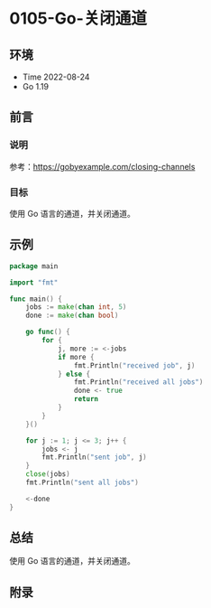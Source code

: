 # 0105-Go-关闭通道

## 环境

- Time 2022-08-24
- Go 1.19

## 前言

### 说明

参考：<https://gobyexample.com/closing-channels>

### 目标

使用 Go 语言的通道，并关闭通道。

## 示例

```go
package main

import "fmt"

func main() {
    jobs := make(chan int, 5)
    done := make(chan bool)

    go func() {
        for {
            j, more := <-jobs
            if more {
                fmt.Println("received job", j)
            } else {
                fmt.Println("received all jobs")
                done <- true
                return
            }
        }
    }()

    for j := 1; j <= 3; j++ {
        jobs <- j
        fmt.Println("sent job", j)
    }
    close(jobs)
    fmt.Println("sent all jobs")

    <-done
}
```

## 总结

使用 Go 语言的通道，并关闭通道。

## 附录
